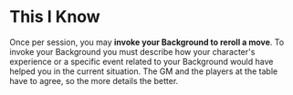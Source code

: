 # This I Know
Once per session, you may **invoke your Background to reroll a move**. To invoke your Background you must describe how your character's experience or a specific event related to your Background would have helped you in the current situation. The GM and the players at the table have to agree, so the more details the better.